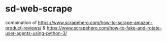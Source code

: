 # sd-web-scrape
combination of https://www.scrapehero.com/how-to-scrape-amazon-product-reviews/ & https://www.scrapehero.com/how-to-fake-and-rotate-user-agents-using-python-3/
